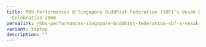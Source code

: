 ```yaml
---
title: MBS Performances @ Singapore Buddhist Federation (SBF)’s Vesak Day
  Celebration 2568
permalink: /mbs-performances-singapore-buddhist-federation-sbf-s-vesak-day-celebration-2568/
variant: tiptap
description: ""
---
```

